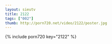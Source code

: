 ```yaml
--- 
layout: sieutv
title: 2122
tags: ["002"]
thumb: http://porn720.net/video/2122/poster.jpg
---
```

{% include porn720 key="2122" %} 
